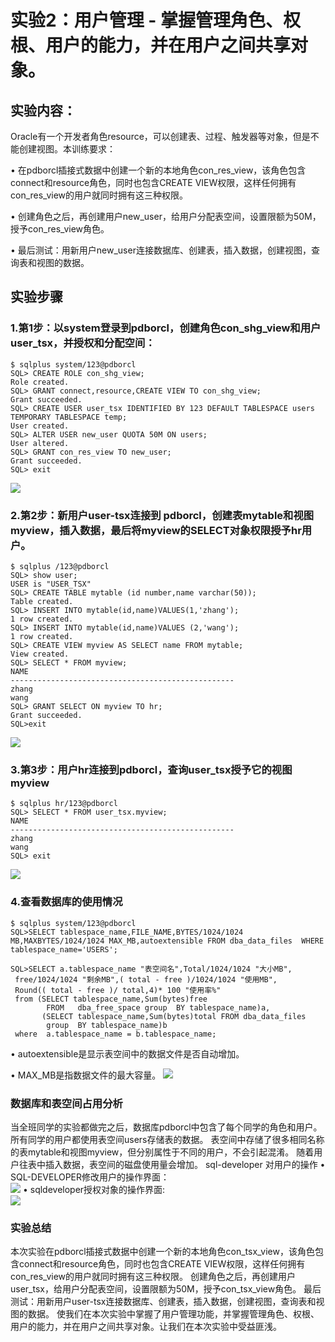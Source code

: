 # 实验2：用户管理 - 掌握管理角色、权根、用户的能力，并在用户之间共享对象。  

## 实验内容：  

Oracle有一个开发者角色resource，可以创建表、过程、触发器等对象，但是不能创建视图。本训练要求：  

•	在pdborcl插接式数据中创建一个新的本地角色con_res_view，该角色包含connect和resource角色，同时也包含CREATE VIEW权限，这样任何拥有con_res_view的用户就同时拥有这三种权限。  

•	创建角色之后，再创建用户new_user，给用户分配表空间，设置限额为50M，授予con_res_view角色。  

•	最后测试：用新用户new_user连接数据库、创建表，插入数据，创建视图，查询表和视图的数据。  

##  实验步骤  

### 1.第1步：以system登录到pdborcl，创建角色con_shg_view和用户user_tsx，并授权和分配空间：  
```
$ sqlplus system/123@pdborcl
SQL> CREATE ROLE con_shg_view;
Role created.
SQL> GRANT connect,resource,CREATE VIEW TO con_shg_view;
Grant succeeded.
SQL> CREATE USER user_tsx IDENTIFIED BY 123 DEFAULT TABLESPACE users TEMPORARY TABLESPACE temp;
User created.
SQL> ALTER USER new_user QUOTA 50M ON users;
User altered.
SQL> GRANT con_res_view TO new_user;
Grant succeeded.
SQL> exit
 ```
 ![](https://github.com/songhaoge/oracle/blob/master/test2/7.png?raw=true)
### 2.第2步：新用户user-tsx连接到 pdborcl，创建表mytable和视图myview，插入数据，最后将myview的SELECT对象权限授予hr用户。  
```
$ sqlplus /123@pdborcl
SQL> show user;
USER is "USER_TSX"
SQL> CREATE TABLE mytable (id number,name varchar(50));
Table created.
SQL> INSERT INTO mytable(id,name)VALUES(1,'zhang');
1 row created.
SQL> INSERT INTO mytable(id,name)VALUES (2,'wang');
1 row created.
SQL> CREATE VIEW myview AS SELECT name FROM mytable;
View created.
SQL> SELECT * FROM myview;
NAME
--------------------------------------------------
zhang
wang
SQL> GRANT SELECT ON myview TO hr;
Grant succeeded.
SQL>exit
 ```
 ![](https://github.com/songhaoge/oracle/blob/master/test2/2.png?raw=true)
### 3.第3步：用户hr连接到pdborcl，查询user_tsx授予它的视图myview  
```
$ sqlplus hr/123@pdborcl
SQL> SELECT * FROM user_tsx.myview;
NAME
--------------------------------------------------
zhang
wang
SQL> exit
 ```
 ![](https://github.com/songhaoge/oracle/blob/master/test2/3.png?raw=true)
### 4.查看数据库的使用情况  
```
$ sqlplus system/123@pdborcl
SQL>SELECT tablespace_name,FILE_NAME,BYTES/1024/1024 MB,MAXBYTES/1024/1024 MAX_MB,autoextensible FROM dba_data_files  WHERE  tablespace_name='USERS';

SQL>SELECT a.tablespace_name "表空间名",Total/1024/1024 "大小MB",
 free/1024/1024 "剩余MB",( total - free )/1024/1024 "使用MB",
 Round(( total - free )/ total,4)* 100 "使用率%"
 from (SELECT tablespace_name,Sum(bytes)free
        FROM   dba_free_space group  BY tablespace_name)a,
       (SELECT tablespace_name,Sum(bytes)total FROM dba_data_files
        group  BY tablespace_name)b
 where  a.tablespace_name = b.tablespace_name;
 ```
•	autoextensible是显示表空间中的数据文件是否自动增加。  

•	MAX_MB是指数据文件的最大容量。
 ![](https://github.com/songhaoge/oracle/blob/master/test2/4.png?raw=true)
### 数据库和表空间占用分析
当全班同学的实验都做完之后，数据库pdborcl中包含了每个同学的角色和用户。 所有同学的用户都使用表空间users存储表的数据。 表空间中存储了很多相同名称的表mytable和视图myview，但分别属性于不同的用户，不会引起混淆。 随着用户往表中插入数据，表空间的磁盘使用量会增加。
sql-developer 对用户的操作
•	SQL-DEVELOPER修改用户的操作界面：  
![](https://github.com/songhaoge/oracle/blob/master/test2/5.png?raw=true)
•	sqldeveloper授权对象的操作界面:  
![](https://github.com/songhaoge/oracle/blob/master/test2/6.png?raw=true)
### 实验总结
本次实验在pdborcl插接式数据中创建一个新的本地角色con_tsx_view，该角色包含connect和resource角色，同时也包含CREATE VIEW权限，这样任何拥有con_res_view的用户就同时拥有这三种权限。 创建角色之后，再创建用户user_tsx，给用户分配表空间，设置限额为50M，授予con_tsx_view角色。 最后测试：用新用户user-tsx连接数据库、创建表，插入数据，创建视图，查询表和视图的数据。 使我们在本次实验中掌握了用户管理功能，并掌握管理角色、权根、用户的能力，并在用户之间共享对象。让我们在本次实验中受益匪浅。


